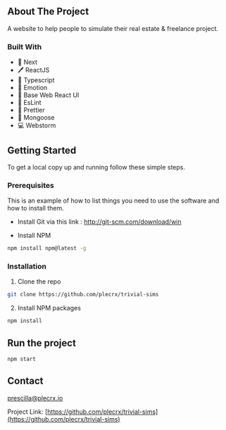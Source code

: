 ## About The Project

A website to help people to simulate their real estate & freelance project.

### Built With

* 🐙 Next
* 🖊️ ReactJS
* 🐙 Typescript
* 🐙 Emotion
* 🐙 Base Web React UI
* 🐙 EsLint
* 🐙 Prettier
* 🐙 Mongoose
* 💻 Webstorm

<!-- GETTING STARTED -->
## Getting Started

To get a local copy up and running follow these simple steps.

### Prerequisites

This is an example of how to list things you need to use the software and how to install them.
* Install Git via this link : http://git-scm.com/download/win

* Install NPM
```sh
npm install npm@latest -g
```

### Installation
 
1. Clone the repo
```sh
git clone https://github.com/plecrx/trivial-sims
```
2. Install NPM packages 
```sh
npm install
```

## Run the project
```sh
npm start
```

<!-- CONTACT -->
## Contact

prescilla@plecrx.io

Project Link: [https://github.com/plecrx/trivial-sims](https://github.com/plecrx/trivial-sims)
